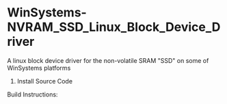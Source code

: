 # WinSystems-NVRAM_SSD_Linux_Block_Device_Driver

A linux block device driver for the non-volatile SRAM "SSD" on some of WinSystems platforms

1. Install Source Code

Build Instructions:

